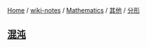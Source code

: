 [Home](https://mengxianbin.github.io) /
[wiki-notes](https://mengxianbin.github.io/wiki-notes/site) /
[Mathematics](https://mengxianbin.github.io/wiki-notes/site/Mathematics) /
[其他](https://mengxianbin.github.io/wiki-notes/site/Mathematics/%E5%85%B6%E4%BB%96) /
[分形](https://mengxianbin.github.io/wiki-notes/site/Mathematics/%E5%85%B6%E4%BB%96/%E5%88%86%E5%BD%A2)

## [混沌](https://mengxianbin.github.io/wiki-notes/site/Mathematics/%E5%85%B6%E4%BB%96/%E5%88%86%E5%BD%A2/%E6%B7%B7%E6%B2%8C)
